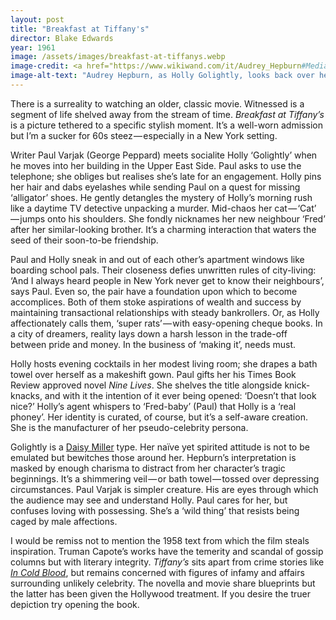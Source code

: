 ```yaml
---
layout: post
title: "Breakfast at Tiffany's"
director: Blake Edwards
year: 1961
image: /assets/images/breakfast-at-tiffanys.webp
image-credit: <a href="https://www.wikiwand.com/it/Audrey_Hepburn#Media/File:Audrey_Hepburn_a_Breakfast_at_Tiffany's.jpg">Paramount</a>
image-alt-text: "Audrey Hepburn, as Holly Golightly, looks back over her shoulder towards us. She is wearing orange pyjamams and purple earrings"
---
```


There is a surreality to watching an older, classic movie. Witnessed is a segment of life shelved away from the stream of time. _Breakfast at Tiffany’s_ is a picture tethered to a specific stylish moment. It’s a well-worn admission but I’m a sucker for 60s steez — especially in a New York setting.

Writer Paul Varjak (George Peppard) meets socialite Holly ‘Golightly’ when he moves into her building in the Upper East Side. Paul asks to use the telephone; she obliges but realises she’s late for an engagement. Holly pins her hair and dabs eyelashes while sending Paul on a quest for missing ‘alligator’ shoes. He gently detangles the mystery of Holly’s morning rush like a daytime TV detective unpacking a murder. Mid-chaos her cat — ‘Cat’ — jumps onto his shoulders. She fondly nicknames her new neighbour ‘Fred’ after her similar-looking brother. It’s a charming interaction that waters the seed of their soon-to-be friendship.

Paul and Holly sneak in and out of each other’s apartment windows like boarding school pals. Their closeness defies unwritten rules of city-living: ‘And I always heard people in New York never get to know their neighbours’, says Paul. Even so, the pair have a foundation upon which to become accomplices. Both of them stoke aspirations of wealth and success by maintaining transactional relationships with steady bankrollers. Or, as Holly affectionately calls them, ‘super rats’ — with easy-opening cheque books. In a city of dreamers, reality lays down a harsh lesson in the trade-off between pride and money. In the business of ‘making it’, needs must.

Holly hosts evening cocktails in her modest living room; she drapes a bath towel over herself as a makeshift gown. Paul gifts her his Times Book Review approved novel _Nine Lives_. She shelves the title alongside knick-knacks, and with it the intention of it ever being opened: ‘Doesn’t that look nice?’ Holly’s agent whispers to ‘Fred-baby’ (Paul) that Holly is a ‘real phoney’. Her identity is curated, of course, but it’s a self-aware creation. She is the manufacturer of her pseudo-celebrity persona.

Golightly is a [Daisy Miller](https://en.wikipedia.org/wiki/Daisy_Miller) type. Her naïve yet spirited attitude is not to be emulated but bewitches those around her. Hepburn’s interpretation is masked by enough charisma to distract from her character’s tragic beginnings. It’s a shimmering veil — or bath towel — tossed over depressing circumstances. Paul Varjak is simpler creature. His are eyes through which the audience may see and understand Holly. Paul cares for her, but confuses loving with possessing. She’s a ‘wild thing’ that resists being caged by male affections.

I would be remiss not to mention the 1958 text from which the film steals inspiration. Truman Capote’s works have the temerity and scandal of gossip columns but with literary integrity. _Tiffany’s_ sits apart from crime stories like [_In Cold Blood_](https://www.youtube.com/watch?v=atPaVIilEqk&ab_channel=JohnnyCarson), but remains concerned with figures of infamy and affairs surrounding unlikely celebrity. The novella and movie share blueprints but the latter has been given the Hollywood treatment. If you desire the truer depiction try opening the book.
